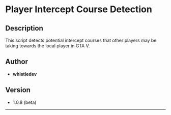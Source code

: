 # Player Intercept Course Detection

## Description

This script detects potential intercept courses that other players may be taking towards the local player in GTA V.

## Author

- **whistledev**

## Version

- 1.0.8 (beta)

---

